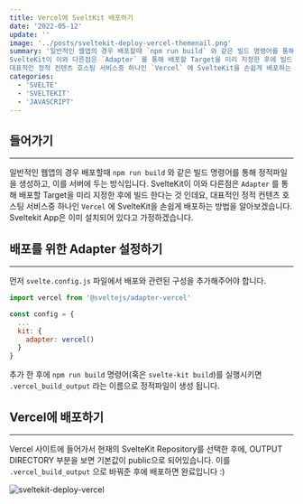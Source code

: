 ```yaml
---
title: Vercel에 SveltKit 배포하기
date: '2022-05-12'
update: ''
image: '../posts/sveltekit-deploy-vercel-themenail.png'
summary: '일반적인 웹앱의 경우 배포할때 `npm run build` 와 같은 빌드 명령어를 통해 정적파일을 생성하고, 이를 서버에 두는 방식입니다.
SvelteKit이 이와 다른점은 `Adapter` 를 통해 배포할 Target을 미리 지정한 후에 빌드 한다는 것 인데요,
대표적인 정적 컨텐츠 호스팅 서비스중 하나인 `Vercel` 에 SvelteKit을 손쉽게 배포하는 방법을 알아보겠습니다.'
categories:
  - 'SVELTE'
  - 'SVELTEKIT'
  - 'JAVASCRIPT'
---
```


## 들어가기

---

일반적인 웹앱의 경우 배포할때 `npm run build` 와 같은 빌드 명령어를 통해 정적파일을 생성하고, 이를 서버에 두는 방식입니다.
SvelteKit이 이와 다른점은 `Adapter` 를 통해 배포할 Target을 미리 지정한 후에 빌드 한다는 것 인데요,
대표적인 정적 컨텐츠 호스팅 서비스중 하나인 `Vercel` 에 SvelteKit을 손쉽게 배포하는 방법을 알아보겠습니다.
Sveltekit App은 이미 설치되어 있다고 가정하겠습니다.

## 배포를 위한 Adapter 설정하기

---

먼저 `svelte.config.js` 파일에서 배포와 관련된 구성을 추가해주어야 합니다.

```js
import vercel from '@sveltejs/adapter-vercel'

const config = {
  ...
  kit: {
    adapter: vercel()
  }
}
```

추가 한 후에 `npm run build` 명령어(혹은 `svelte-kit build`)를 실행시키면 `.vercel_build_output` 라는 이름으로 정적파일이 생성 됩니다.

## Vercel에 배포하기

---

Vercel 사이트에 들어가서 현재의 SvelteKit Repository를 선택한 후에, OUTPUT DIRECTORY 부분을 보면 기본값이 public으로 되어있습니다.
이를 `.vercel_build_output` 으로 바꿔준 후에 배포하면 완료입니다 :)

![sveltekit-deploy-vercel](../posts/sveltekit-deploy-vercel.png)
